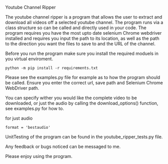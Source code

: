 Youtube Channel Ripper


The youtube channel ripper is a program that allows the user to extract and download all videos off a selected youtube channel. The program runs via a class structure so can be called and directly used in your code. The program requires you have the most upto date selenium Chrome webdriver installed and requires you input the path to its location, as well as the path to the direction you want the files to save to and the URL of the channel.


Before you run the program make sure you install the required moduels in you virtual enviroment. 

    python -m pip install -r requirements.txt
  
  
Please see the examples.py file for example as to how the program should be called. Ensure you enter the correct url, save path and Selenium Chrome WebDriver path. 


You can specify wither you would like the complete video to be downloaded, or just the audio by calling the download_options() function, see examples.py for how to. 

  for just audio 
  
    format = 'bestaudio'


UnitTesting of the program can be found in the youtube_ripper_tests.py file. 


Any feedback or bugs noticed can be messaged to me. 


Please enjoy using the program. 
